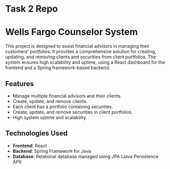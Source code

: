 # Task 2 Repo

# Wells Fargo Counselor System

This project is designed to assist financial advisors in managing their customers' portfolios. It provides a comprehensive solution for creating, updating, and removing clients and securities from client portfolios. The system ensures high scalability and uptime, using a React dashboard for the frontend and a Spring framework-based backend.

## Features

- Manage multiple financial advisors and their clients.
- Create, update, and remove clients.
- Each client has a portfolio containing securities.
- Create, update, and remove securities in client portfolios.
- High system uptime and scalability.

## Technologies Used

- **Frontend**: React
- **Backend**: Spring Framework for Java
- **Database**: Relational database managed using JPA (Java Persistence API)
